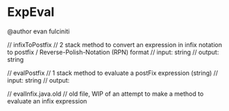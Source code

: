 # ExpEval
@author evan fulciniti

// infixToPostfix
// 2 stack method to convert an expression in infix notation to postfix / Reverse-Polish-Notation (RPN) format
// input: string
// output: string


// evalPostfix
// 1 stack method to evaluate a postFix expression (string)
// input: string
// output: 

// evalInfix.java.old
// old file, WIP of an attempt to make a method to evaluate an infix expression

